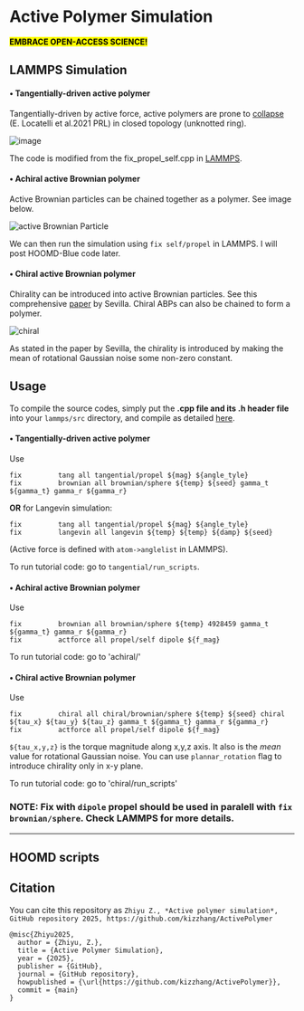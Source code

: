 # Active Polymer Simulation
<mark>**EMBRACE OPEN-ACCESS SCIENCE!**</mark>

##  LAMMPS Simulation
#### • Tangentially-driven active polymer
Tangentially-driven by active force, active polymers are prone to [collapse](https://journals.aps.org/prl/abstract/10.1103/PhysRevLett.126.097801) (E. Locatelli et al.2021 PRL) in closed topology (unknotted ring).  

![image](https://github.com/user-attachments/assets/f9ae74b8-3651-4d3f-8814-2ec23f109fbb "Active force is along the tangent vector.")

The code is modified from the fix_propel_self.cpp in [LAMMPS](https://github.com/lammps).

#### • Achiral active Brownian polymer 
Active Brownian particles can be chained together as a polymer. See image below.

![active Brownian Particle](https://github.com/user-attachments/assets/b4a1933e-60c6-443c-add8-8b685f8075b2)

We can then run the simulation using `fix self/propel` in LAMMPS. I will post HOOMD-Blue code later.

#### • Chiral active Brownian polymer
Chirality can be introduced into active Brownian particles. See this comprehensive [paper](https://journals.aps.org/pre/abstract/10.1103/PhysRevE.94.062120) by Sevilla. Chiral ABPs can also be chained to form a polymer. 

![chiral](https://github.com/user-attachments/assets/1825c94c-60d8-4b5c-8226-46b5ca1158da "Chiral active polymer with torque acting to rotate the direction of active force.")

As stated in the paper by Sevilla, the chirality is introduced by making the mean of rotational Gaussian noise some non-zero constant.

## Usage 
To compile the source codes, simply put the **.cpp file and its .h header file** into your `lammps/src` directory, and compile as detailed [here](https://docs.lammps.org/Build.html).

#### • Tangentially-driven active polymer 

Use 

```
fix         tang all tangential/propel ${mag} ${angle_tyle}
fix         brownian all brownian/sphere ${temp} ${seed} gamma_t ${gamma_t} gamma_r ${gamma_r}
```

**OR** for Langevin simulation:

```
fix         tang all tangential/propel ${mag} ${angle_tyle}
fix         langevin all langevin ${temp} ${temp} ${damp} ${seed}
```


(Active force is defined with `atom->anglelist` in LAMMPS). 

To run tutorial code: go to `tangential/run_scripts`.

#### • Achiral active Brownian polymer

Use 
```
fix         brownian all brownian/sphere ${temp} 4928459 gamma_t ${gamma_t} gamma_r ${gamma_r}
fix         actforce all propel/self dipole ${f_mag}
```

To run tutorial code: go to 'achiral/'

#### • Chiral active Brownian polymer

Use 

```
fix         chiral all chiral/brownian/sphere ${temp} ${seed} chiral ${tau_x} ${tau_y} ${tau_z} gamma_t ${gamma_t} gamma_r ${gamma_r}
fix         actforce all propel/self dipole ${f_mag}
```

`${tau_x,y,z}` is the torque magnitude along x,y,z axis. It also is the *mean* value for rotational Gaussian noise. You can use `plannar_rotation` flag to introduce chirality only in x-y plane.

To run tutorial code: go to 'chiral/run_scripts'

### NOTE: **Fix with `dipole` propel should be used in paralell with `fix brownian/sphere`. Check LAMMPS for more details.**
----

## HOOMD scripts


## Citation
You can cite this repository as 
`Zhiyu Z., *Active polymer simulation*, GitHub repository 2025, https://github.com/kizzhang/ActivePolymer`
```
@misc{Zhiyu2025,
  author = {Zhiyu, Z.},
  title = {Active Polymer Simulation},
  year = {2025},
  publisher = {GitHub},
  journal = {GitHub repository},
  howpublished = {\url{https://github.com/kizzhang/ActivePolymer}},
  commit = {main}
}
```

